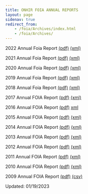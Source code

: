 ```yaml
---
title: ONHIR FOIA ANNUAL REPORTS
layout: page
sidenav: true
redirect_from:
    - /foia/Archives/index.html
    - /foia/Archives/
---
```


2022 Annual Foia Report [(pdf)]({{site.baseurl}}/assets/documents/foia/archives/FOIA--FY2022-Report.pdf) [(xml)]({{site.baseurl}}/assets/documents/foia/archives/ONHIR-Foia-Annual-2022-Report.xml)

2021 Annual Foia Report [(pdf)]({{site.baseurl}}/assets/documents/foia/archives/FOIA--FY2021-Report.pdf) [(xml)]({{site.baseurl}}/assets/documents/foia/archives/ONHIR-Foia-Annual-2021-Report.xml)

2020 Annual Foia Report [(pdf)]({{site.baseurl}}/assets/documents/foia/archives/FOIA--FY2020-Report.pdf) [(xml)]({{site.baseurl}}/assets/documents/foia/archives/ONHIR-Foia-Annual-2020-Report.xml)

2019 Annual Foia Report [(pdf)]({{site.baseurl}}/assets/documents/foia/archives/FOIA--FY2019-Report.pdf) [(xml)]({{site.baseurl}}/assets/documents/foia/archives/ONHIR-Foia-Annual-2019-Report.xml)

2018 Annual Foia Report [(pdf)]({{site.baseurl}}/assets/documents/foia/archives/FOIA--FY2018-Report.pdf) [(xml)]({{site.baseurl}}/assets/documents/foia/archives/ONHIR-Foia_Annual-2018-Report.xml)

2017 Annual FOIA Report [(pdf)]({{site.baseurl}}/assets/documents/foia/archives/FOIA--FY2017-Report.pdf) [(xml)]({{site.baseurl}}/assets/documents/foia/archives/ONHIR-Foia-Annual_2017-Report.xml)

2016 Annual FOIA Report [(pdf)]({{site.baseurl}}/assets/documents/foia/archives/FOIA--FY2016-Report.pdf) [xml]({{site.baseurl}}/assets/documents/foia/archives/ONHIR-Foia-Annual-2016-Report.xml)

2015 Annual FOIA Report [(pdf)]({{site.baseurl}}/assets/documents/foia/archives/FOIA--FY2015-Report.pdf) [(xml)]({{site.baseurl}}/assets/documents/foia/archives/ONHIR-Foia-Annual-2015-Report.xml)

2014 Annual FOIA Report [(pdf)]({{site.baseurl}}/assets/documents/foia/archives/FOIA--FY-2014-Report.pdf) [(xml)]({{site.baseurl}}/assets/documents/foia/archives/ONHIR-Foia-Annual-2014-Report.xml)

2013 Annual FOIA Report [(pdf)]({{site.baseurl}}/assets/documents/foia/archives/FOIA--FY-2013-Report.pdf) [(xml)]({{site.baseurl}}/assets/documents/foia/archives/ONHIR-Foia-Annual-2013-Report.xml)

2012 Annual FOIA Report [(pdf)]({{site.baseurl}}/assets/documents/foia/archives/FOIA--FY-2012-Report.pdf) [(xml)]({{site.baseurl}}/assets/documents/foia/archives/ONHIR-Foia-Annual-2012-Report.xml)

2011 Annual FOIA Report [(pdf)]({{site.baseurl}}/assets/documents/foia/archives/FOIA--FY-2011-Report.pdf) [(xml)]({{site.baseurl}}/assets/documents/foia/archives/ONHIR-Foia-Annual-2011-Report.xml)

2010 Annual FOIA Report [(pdf)]({{site.baseurl}}/assets/documents/foia/archives/FOIA--FY-2010-Report.pdf) [(xml)]({{site.baseurl}}/assets/documents/foia/archives/ONHIR-Foia-Annual-2010-Report.xml)

2009 Annual FOIA Report [(pdf)]({{site.baseurl}}/assets/documents/foia/archives/FOIA--FY-2009-Report.pdf) [(csv)]({{site.baseurl}}/assets/documents/foia/archives/FOIA%202009%20Tables.csv)


Updated: 01/19/2023
